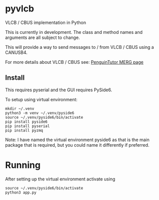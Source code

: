 # pyvlcb
VLCB / CBUS implementation in Python

This is currently in development. The class and method names and arguments are all subject to change.

This will provide a way to send messages to / from VLCB / CBUS using a CANUSB4.

For more details about VLCB / CBUS see: [PenguinTutor MERG page](https://www.penguintutor.com/projects/merg) 

## Install

This requires pyserial and the GUI requires PySide6.

To setup using virtual environment:

    mkdir ~/.venv
    python3 -m venv ~/.venv/pyside6
    source ~/.venv/pyside6/bin/activate
    pip install pyside6
    pip install pyserial
    pip install pyzmq
    
Note: I have named the virtual environment pyside6 as that is the main package that is required, but you could name it differently if preferred.
    

# Running

After setting up the virtual environment activate using

    source ~/.venv/pyside6/bin/activate
    python3 app.py 

